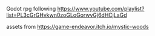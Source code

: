 Godot rpg following https://www.youtube.com/playlist?list=PL3cGrGHvkwn0zoGLoGorwvGj6dHCjLaGd

assets from https://game-endeavor.itch.io/mystic-woods
